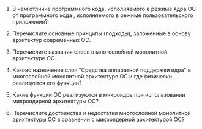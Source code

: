 1. В чем отличие программного кода, исполняемого в режиме ядра ОС от программного кода , исполняемого в режиме пользовательского приложения?

2. Перечислите основные принципы (подходы), заложенные в основу архитектур современных ОС.

3. Перечислите названия слоев в многослойной монолитной архитектуре ОС.

4. Каково назначение слоя "Средства аппаратной поддержки ядра" в многослойной монолитной архитектуре ОС и где физически реализуется его функции?

5. Какие функции ОС реализуются в микроядре при использовании микроядерной архитектуры ОС?

6. Перечислите достоинства и недостатки многослойной монолитной арихтектуры ОС в сравнении с микроядерной архитектурой ОС?  
